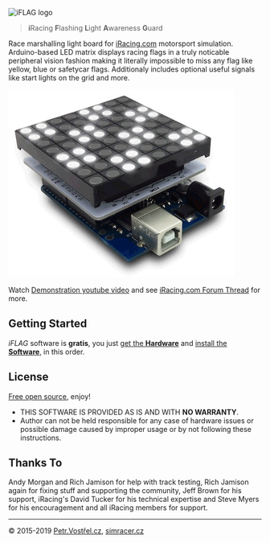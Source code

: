![iFLAG logo](http://simracer.cz/iracing/iFlag-logo/logo-full.svg)

> **i**Racing **F**lashing **L**ight **A**wareness **G**uard

Race marshalling light board for [iRacing.com](http://iracing.com) motorsport simulation.
Arduino-based LED matrix displays racing flags in a truly noticable peripheral vision fashion
making it literally impossible to miss any flag like yellow, blue or safetycar flags.
Additionaly includes optional useful signals like start lights on the grid and more.

![Demo](hardware/demo.gif)

Watch [Demonstration youtube video](http://youtu.be/n8sdxkuALDg)
and see [iRacing.com Forum Thread](http://members.iracing.com/jforum/posts/list/0/3341549.page) for more.


Getting Started
---------------

_iFLAG_ software is __gratis__, you just [get the __Hardware__](hardware) and [install the __Software__](software), in this order.


License
-------

[Free open source](LICENSE), enjoy!

- THIS SOFTWARE IS PROVIDED AS IS AND WITH __NO WARRANTY__.
- Author can not be held responsible for any case of hardware issues or possible damage caused by improper usage or by not following these instructions.


Thanks To
---------

Andy Morgan and Rich Jamison for help with track testing, Rich Jamison again for fixing stuff and supporting the community, Jeff Brown for his support, iRacing's David Tucker for his technical expertise and Steve Myers for his encouragement and all iRacing members for support.


---
© 2015-2019
[Petr.Vostřel.cz](http://petr.vostrel.cz),
[simracer.cz](http://simracer.cz)